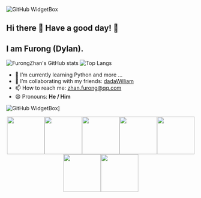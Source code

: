 ![GitHub WidgetBox](https://github-widgetbox.vercel.app/api/profile?username=FurongZhan&data=followers,repositories,stars,commits)

## Hi there 👋 Have a good day! 🔆

## I am Furong (Dylan).

![FurongZhan's GitHub stats](https://github-readme-stats.vercel.app/api?username=FurongZhan)
![Top Langs](https://github-readme-stats.vercel.app/api/top-langs/?username=FurongZhan)


- 🌱 I’m currently learning Python and more ...
- 👯 I’m collaborating with my friends: [dadaWilliam](https://github.com/dadaWilliam)
- 📫 How to reach me: zhan.furong@qq.com
- 😄 Pronouns: **He / Him**

![GitHub WidgetBox](https://github-widgetbox.vercel.app/api/skills?languages=cpp,java,python,html,css,markdown,bash)]

<p align="center">
  <img src="https://media3.giphy.com/media/ln7z2eWriiQAllfVcn/200w.webp" width="100"><img src="https://i.giphy.com/media/LMt9638dO8dftAjtco/200.webp" width="100"><img src="https://i.giphy.com/media/eNAsjO55tPbgaor7ma/200w.webp" width="100"><img src="https://i.giphy.com/media/VgGthkhUvGgOit7Y9i/200.webp" width="100"><img src="https://media3.giphy.com/media/kdFc8fubgS31b8DsVu/giphy.webp" width="100"><img src="https://i.giphy.com/media/KzJkzjggfGN5Py6nkT/200.webp" width="100"><img src="https://i.giphy.com/media/IdyAQJVN2kVPNUrojM/200.webp" width="100">
</p>

<!--
**FurongZhan/FurongZhan** is a ✨ _special_ ✨ repository because its `README.md` (this file) appears on your GitHub profile.

Here are some ideas to get you started:

- 🔭 I’m currently working on ...
- 🌱 I’m currently learning ...
- 👯 I’m looking to collaborate on ...
- 🤔 I’m looking for help with ...
- 💬 Ask me about ...
- 📫 How to reach me: ...
- 😄 Pronouns: ...
- ⚡ Fun fact: ...
-->
